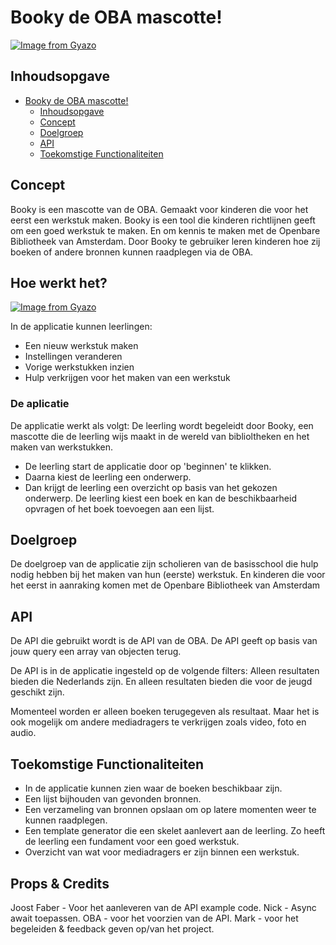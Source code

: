 # Booky de OBA mascotte!
[![Image from Gyazo](https://i.gyazo.com/74d06a3afff3ee7c0455ebadcd7e943b.gif)](https://gyazo.com/74d06a3afff3ee7c0455ebadcd7e943b)

## Inhoudsopgave
- [Booky de OBA mascotte!](#booky-de-oba-mascotte-)
  * [Inhoudsopgave](#inhoudsopgave)
  * [Concept](#concept)
  * [Doelgroep](#doelgroep)
  * [API](#api)
  * [Toekomstige Functionaliteiten](#toekomstige-functionaliteiten)

## Concept
Booky is een mascotte van de OBA. Gemaakt voor kinderen die voor het eerst een werkstuk maken. Booky is een tool die kinderen richtlijnen geeft om een goed werkstuk te maken. En om kennis te maken met de Openbare Bibliotheek van Amsterdam. Door Booky te gebruiker leren kinderen hoe zij boeken of andere bronnen kunnen raadplegen via de OBA.

## Hoe werkt het?
[![Image from Gyazo](https://i.gyazo.com/d361ff286fa0d7f236081471c327adbf.gif)](https://gyazo.com/d361ff286fa0d7f236081471c327adbf)

In de applicatie kunnen leerlingen:
* Een nieuw werkstuk maken
* Instellingen veranderen
* Vorige werkstukken inzien
* Hulp verkrijgen voor het maken van een werkstuk

### De aplicatie
De applicatie werkt als volgt:
De leerling wordt begeleidt door Booky, een mascotte die de leerling wijs maakt in de wereld van biblioltheken en het maken van werkstukken.

* De leerling start de applicatie door op 'beginnen' te klikken.
* Daarna kiest de leerling een onderwerp.
* Dan krijgt de leerling een overzicht op basis van het gekozen onderwerp. De leerling kiest een boek en kan de beschikbaarheid opvragen of het boek toevoegen aan een lijst.

## Doelgroep
De doelgroep van de applicatie zijn scholieren van de basisschool die hulp nodig hebben bij het maken van hun (eerste) werkstuk. En kinderen die voor het eerst in aanraking komen met de Openbare Bibliotheek van Amsterdam

## API
De API die gebruikt wordt is de API van de OBA. De API geeft op basis van jouw query een array van objecten terug.

De API is in de applicatie ingesteld op de volgende filters: Alleen resultaten bieden die Nederlands zijn. En alleen resultaten bieden die voor de jeugd geschikt zijn.

Momenteel worden er alleen boeken terugegeven als resultaat. Maar het is ook mogelijk om andere mediadragers te verkrijgen zoals video, foto en audio.

## Toekomstige Functionaliteiten
* In de applicatie kunnen zien waar de boeken beschikbaar zijn.
* Een lijst bijhouden van gevonden bronnen.
* Een verzameling van bronnen opslaan om op latere momenten weer te kunnen raadplegen.
* Een template generator die een skelet aanlevert aan de leerling. Zo heeft de leerling een fundament voor een goed werkstuk.
* Overzicht van wat voor mediadragers er zijn binnen een werkstuk.


## Props & Credits
Joost Faber - Voor het aanleveren van de API example code.
Nick - Async await toepassen.
OBA - voor het voorzien van de API.
Mark - voor het begeleiden & feedback geven op/van het project.

